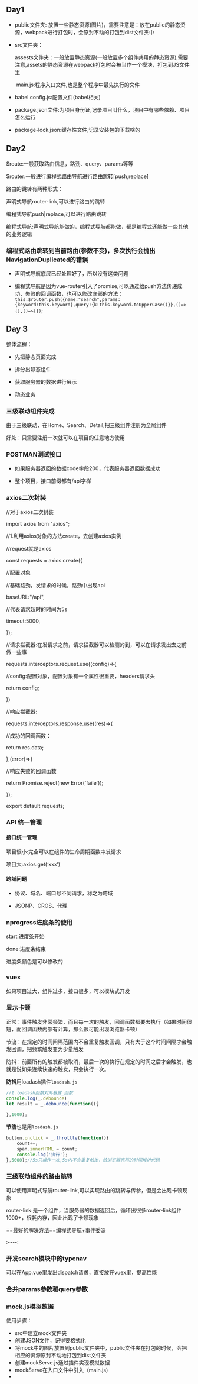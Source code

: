 ## Day1

- public文件夹: 放置一些静态资源(图片)，需要注意是：放在public的静态资源，webpack进行打包时，会原封不动的打包到dist文件夹中

- src文件夹：

  ​	assests文件夹：一般放置静态资源(一般放置多个组件共用的静态资源),需要注意,assets的静态资源在webpack打包时会被当作一个模块，打包到JS文件里

  ​	main.js:程序入口文件,也是整个程序中最先执行的文件

- babel.config.js:配置文件(babel相关)

- package.json文件:为项目身份证,记录项目叫什么，项目中有哪些依赖、项目怎么运行

- package-lock.json:缓存性文件,记录安装包的下载啥的

## Day2

$route:一般获取路由信息，路劲、query、params等等

$router:一般进行编程式路由导航进行路由跳转[push,replace]



路由的跳转有两种形式：

声明式导航router-link,可以进行路由的跳转

编程式导航push|replace,可以进行路由跳转



编程式导航:声明式导航能做的，编程式导航都能做，都是编程式还能做一些其他的业务逻辑

### 编程式路由跳转到当前路由(参数不变)，多次执行会抛出NavigationDuplicated的错误

- 声明式导航底层已经处理好了，所以没有这类问题

- 编程式导航是因为vue-router引入了promise,可以通过给push方法传递成功、失败的回调函数，也可以修改底部的方法：`this.$router.push({name:"search",params:{keyword:this.keyword},query:{k:this.keyword.toUpperCase()}},()=>{},()=>{})`;

## Day 3

整体流程：

- 先把静态页面完成

- 拆分出静态组件

- 获取服务器的数据进行展示

- 动态业务

### 三级联动组件完成

由于三级联动，在Home、Search、Detail,把三级组件注册为全局组件

好处：只需要注册一次就可以在项目的任意地方使用

### POSTMAN测试接口

- 如果服务器返回的数据code字段200，代表服务器返回数据成功

- 整个项目，接口前缀都有/api字样

### axios二次封装

//对于axios二次封装

import axios from "axios";



//1.利用axios对象的方法create，去创建axios实例

//request就是axios

const requests = axios.create({

  //配置对象

  //基础路劲，发请求的时候，路劲中出现api

  baseURL:"/api",

  //代表请求超时的时间为5s

  timeout:5000,

});



//请求拦截器:在发请求之前，请求拦截器可以检测的到，可以在请求发出去之前做一些事

requests.interceptors.request.use((config)=>{

  //config:配置对象，配置对象有一个属性很重要，headers请求头

  return config;

})



//响应拦截器:

requests.interceptors.response.use((res)=>{

  //成功的回调函数：

  return res.data;

},(error)=>{

  //响应失败的回调函数

  return Promise.reject(new Error('faile'));

});



export default requests;

### API 统一管理

#### 接口统一管理

项目很小:完全可以在组件的生命周期函数中发请求

项目大:axios.get(‘xxx’)

#### 跨域问题

- 协议、域名、端口号不同请求，称之为跨域

- JSONP、CROS、代理

### nprogress进度条的使用

start:进度条开始

done:进度条结束

进度条颜色是可以修改的

### vuex

如果项目过大，组件过多，接口很多，可以模块式开发

### 显示卡顿

正常：事件触发非常频繁，而且每一次的触发，回调函数都要去执行（如果时间很短，而回调函数内部有计算，那么很可能出现浏览器卡顿）

节流：在规定的时间间隔范围内不会重复触发回调，只有大于这个时间间隔才会触发回调，把频繁触发变为少量触发

防抖：前面所有的触发都被取消，最后一次的执行在规定的时间之后才会触发，也就是说如果连续快速的触发，只会执行一次。

**防抖**用loadash插件`loadash.js`

```javascript
//1.loadash函数对外暴露_函数
console.log(_.debounce)
let result = _.debounce(function(){
    
},1000);

```

**节流**也是用`loadash.js`

```js
button.onclick = _.throttle(function(){
    count++;
    span.innerHTML = count;
    console.log('执行');
},5000);//5s只操作一次,5s内不会重复触发，给浏览器充裕的时间解析代码
```



### 三级联动组件的路由跳转

可以使用声明式导航router-link,可以实现路由的跳转与传参，但是会出现卡顿现象

router-link:是一个组件，当服务器的数据返回后，循环出很多router-link组件1000+，很耗内存，因此出现了卡顿现象

==最好的解决方法==编程式导航+事件委派

:----:

### 开发search模块中的typenav

可以在App.vue里发出dispatch请求，直接放在vuex里，提高性能

### 合并params参数和query参数

### mock.js模拟数据

使用步骤：

- src中建立mock文件夹
- 创建JSON文件，记得要格式化
- 将mock中的图片放置到public文件夹中，public文件夹在打包的时候，会把相应的资源原封不动地打包到dist文件夹
- 创建mockServe.js通过插件实现模拟数据
- mockServe在入口文件中引入（main.js)
- 



